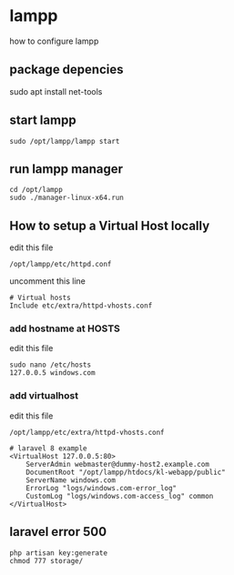 # lampp
how to configure lampp

## package depencies
sudo apt install net-tools

## start lampp
```
sudo /opt/lampp/lampp start
```

## run lampp manager
```
cd /opt/lampp
sudo ./manager-linux-x64.run
```

## How to setup a Virtual Host locally
edit this file
```
/opt/lampp/etc/httpd.conf
```

uncomment this line
```
# Virtual hosts
Include etc/extra/httpd-vhosts.conf
```

### add hostname at HOSTS
edit this file
```
sudo nano /etc/hosts
127.0.0.5 windows.com
```

### add virtualhost
edit this file
```
/opt/lampp/etc/extra/httpd-vhosts.conf
```

```
# laravel 8 example
<VirtualHost 127.0.0.5:80>
    ServerAdmin webmaster@dummy-host2.example.com
    DocumentRoot "/opt/lampp/htdocs/kl-webapp/public"
    ServerName windows.com
    ErrorLog "logs/windows.com-error_log"
    CustomLog "logs/windows.com-access_log" common
</VirtualHost>
``` 



## laravel error 500
```
php artisan key:generate
chmod 777 storage/
```
